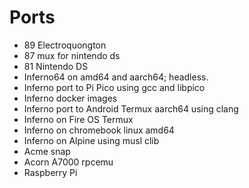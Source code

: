 # Ports
* 89 Electroquongton
* 87 mux for nintendo ds
* 81 Nintendo DS
* Inferno64 on amd64 and aarch64; headless.
* Inferno port to Pi Pico using gcc and libpico
* Inferno docker images
* Inferno port to Android Termux aarch64 using clang
* Inferno on Fire OS Termux
* Inferno on chromebook linux amd64
* Inferno on Alpine using musl clib
* Acme snap
* Acorn A7000 rpcemu
* Raspberry Pi


